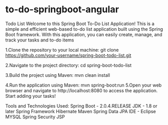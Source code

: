 # to-do-springboot-angular

Todo List
Welcome to this Spring Boot To-Do List Application! This is a simple and efficient web-based to-do list application built using the Spring Boot framework. With this application, you can easily create, manage, and track your tasks and to-do items

1.Clone the repository to your local machine:
git clone https://github.com/your-username/spring-boot-todo-list.git

2.Navigate to the project directory:
cd spring-boot-todo-list

3.Build the project using Maven:
mvn clean install

4.Run the application using Maven:
mvn spring-boot:run
5.Open your web browser and navigate to http://localhost:8080 to access the application.
Start adding your tasks!

Tools and Technologies Used:
Spring Boot - 2.0.4.RELEASE
JDK - 1.8 or later
Spring Framework
Hibernate
Maven
Spring Data JPA
IDE - Eclipse 
MYSQL 
Spring Security 
JSP
